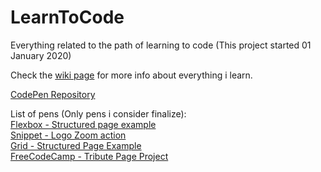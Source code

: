 # LearnToCode
Everything related to the path of learning to code (This project started 01 January 2020)  

Check the [wiki page](https://github.com/JoseVale-pt/LearnToCode/wiki) for more info about everything i learn.

[CodePen Repository](https://codepen.io/josevale-pt)

List of pens (Only pens i consider finalize):  
[Flexbox - Structured page example](https://codepen.io/josevale-pt/pen/jOEQqgm)  
[Snippet - Logo Zoom action](https://codepen.io/josevale-pt/pen/dyPxGwg)  
[Grid - Structured Page Example](https://codepen.io/josevale-pt/pen/LYEwjOQ)  
[FreeCodeCamp - Tribute Page Project](https://codepen.io/josevale-pt/pen/VwYorRW)

